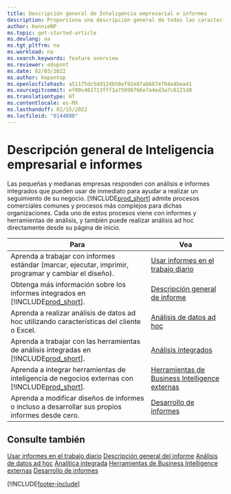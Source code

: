 ```yaml
---
title: Descripción general de Inteligencia empresarial e informes
description: Proporciona una descripción general de todas las características de Inteligencia empresarial e informes que admite el producto Business Central.
author: KennieNP
ms.topic: get-started-article
ms.devlang: na
ms.tgt_pltfrm: na
ms.workload: na
ms.search.keywords: feature overview
ms.reviewer: edupont
ms.date: 02/03/2022
ms.author: kepontop
ms.openlocfilehash: a51175dc5dd124b58ef92e87ab6874f04e4bea41
ms.sourcegitcommit: ef80c461713fff1a75998766e7a4ed3a7c6121d0
ms.translationtype: HT
ms.contentlocale: es-MX
ms.lasthandoff: 02/15/2022
ms.locfileid: "8144890"
---
```

# <a name="business-intelligence-and-reporting-overview"></a>Descripción general de Inteligencia empresarial e informes

Las pequeñas y medianas empresas responden con análisis e informes integrados que pueden usar de inmediato para ayudar a realizar un seguimiento de su negocio. [!INCLUDE[prod_short](includes/prod_short.md)] admite procesos comerciales comunes y procesos más complejos para dichas organizaciones. Cada uno de estos procesos viene con informes y herramientas de análisis, y también puede realizar análisis ad hoc directamente desde su página de inicio.  

| Para | Vea |
| --- | --- |
| Aprenda a trabajar con informes estándar (marcar, ejecutar, imprimir, programar y cambiar el diseño). | [Usar informes en el trabajo diario](reports-use-reports.md) |
| Obtenga más información sobre los informes integrados en [!INCLUDE[prod_short](includes/prod_short.md)]. |[Descripción general de informe](reports-available-reports.md)|
| Aprenda a realizar análisis de datos ad hoc utilizando características del cliente o Excel. | [Análisis de datos ad hoc](reports-adhoc-analysis.md) |
| Aprenda a trabajar con las herramientas de análisis integradas en [!INCLUDE[prod_short](includes/prod_short.md)].| [Análisis integrados](reports-built-in-analytics.md) |
| Aprenda a integrar herramientas de inteligencia de negocios externas con [!INCLUDE[prod_short](includes/prod_short.md)].| [Herramientas de Business Intelligence externas](reports-external-analysis.md) |
|Aprenda a modificar diseños de informes o incluso a desarrollar sus propios informes desde cero. |[Desarrollo de informes](reports-develop-reports.md)|

## <a name="see-also"></a>Consulte también

[Usar informes en el trabajo diario](reports-use-reports.md)
[Descripción general del informe](reports-available-reports.md)
[Análisis de datos ad hoc](reports-adhoc-analysis.md)
[Analítica integrada](reports-built-in-analytics.md)
[Herramientas de Business Intelligence externas](reports-external-analysis.md)
[Desarrollo de informes](reports-develop-reports.md)


[!INCLUDE[footer-include](includes/footer-banner.md)]
